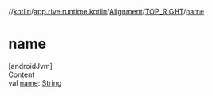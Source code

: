 //[kotlin](../../../../index.md)/[app.rive.runtime.kotlin](../../index.md)/[Alignment](../index.md)/[TOP_RIGHT](index.md)/[name](name.md)



# name  
[androidJvm]  
Content  
val [name](name.md): [String](https://kotlinlang.org/api/latest/jvm/stdlib/kotlin/-string/index.html)  



